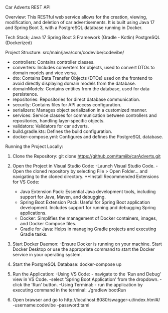 Car Adverts REST API

Overview:
This RESTful web service allows for the creation, viewing, modification, and deletion of car advertisements. It is built using Java 17 and Spring Boot 3, with a PostgreSQL database running in Docker.

Tech Stack;
Java 17
Spring Boot 3 Framework (Gradle - Kotlin)
PostgreSQL (Dockerized)

Project Structure:
src/main/java/com/codevibe/codevibe/
- controllers: Contains controller classes.
- converters: Includes converters for objects, used to convert DTOs to domain models and vice versa.
- dto: Contains Data Transfer Objects (DTOs) used on the frontend to avoid directly displaying domain models from the database.
- domainModels: Contains entities from the database, used for data persistence.
- repositories: Repositories for direct database communication.
- security: Contains files for API access configuration.
- serializers: Manages object serialization in a customized manner.
- services: Service classes for communication between controllers and repositories, handling layer-specific objects.
- validators: Validators for car adverts.
- build.gradle.kts: Defines the build configuration.
- docker-compose.yml: Configures and defines the PostgreSQL database.

Running the Project Locally:
1. Clone the Repository:
   git clone https://github.com/tamiib/carAdverts.git

2. Open the Project in Visual Studio Code:
-Launch Visual Studio Code.
-Open the cloned repository by selecting File > Open Folder... and navigating to the cloned directory.
**Install Recommended Extensions for VS Code:
   - Java Extension Pack: Essential Java development tools, including support for Java, Maven, and debugging.
   - Spring Boot Extension Pack: Useful for Spring Boot application development. Includes support for running and debugging Spring applications.
   - Docker: Simplifies the management of Docker containers, images, and Docker Compose files.
   - Gradle for Java: Helps in managing Gradle projects and executing Gradle tasks.

3. Start Docker Daemon:
-Ensure Docker is running on your machine. Start Docker Desktop or use the appropriate command to start the Docker service in your operating system.

4. Start the PostgreSQL Database:
   docker-compose up

5. Run the Application:
   -Using VS Code: - navigate to the 'Run and Debug' view in VS Code.
                   -select 'Spring Boot Application' from the dropdown.
                   -click the 'Run' button.
   -Using Terminal: - run the application by executing command in the terminal: ./gradlew bootRun

6. Open brawser and go to http://localhost:8080/swagger-ui/index.html#/
   -username:codevibe
   -password:tami
